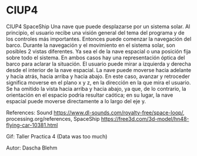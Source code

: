 # CIUP4
CIUP4 SpaceShip
Una nave que puede desplazarse por un sistema solar.
Al principio, el usuario recibe una visión general del tema del programa y de los controles más importantes. Entonces puede comenzar la navegación del barco. Durante la navegación y el movimiento en el sistema solar, son posibles 2 vistas diferentes.
Ya sea el de la nave espacial o una posición fija sobre todo el sistema.
En ambos casos hay una representación óptica del barco para aclarar la situación.
El usuario puede mirar a izquierda y derecha desde el interior de la nave espacial.
La nave puede moverse hacia adelante y hacia atrás, hacia arriba y hacia abajo.
En este caso, avanzar y retroceder significa moverse en el plano x y z, en la dirección en la que mira el usuario.
Se ha omitido la vista hacia arriba y hacia abajo, ya que, de lo contrario, la orientación en el espacio podría resultar caótica; en su lugar, la nave espacial puede moverse directamente a lo largo del eje y.

References: Sound https://www.dl-sounds.com/royalty-free/space-loop/, processing.org/references, SpaceShip https://free3d.com/3d-model/hn48-flying-car-10381.html

Gif: Taller Practica 4 (Data was too much)

Autor: Dascha Blehm


